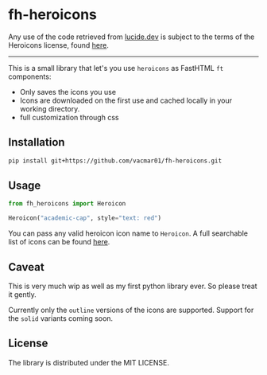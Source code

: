 # fh-heroicons

Any use of the code retrieved from [lucide.dev](https://heroicons.com/) is subject to the terms of the Heroicons license, found [here](https://github.com/tailwindlabs/heroicons/blob/master/LICENSE).

-----

This is a small library that let's you use `heroicons` as FastHTML `ft` components: 

* Only saves the icons you use
* Icons are downloaded on the first use and cached locally in your working directory. 
* full customization through css


## Installation

```bash
pip install git+https://github.com/vacmar01/fh-heroicons.git
```

## Usage

```python
from fh_heroicons import Heroicon

Heroicon("academic-cap", style="text: red")
```

You can pass any valid heroicon icon name to `Heroicon`. A full searchable list of icons can be found [here](https://heroicons.com/).

## Caveat
This is very much wip as well as my first python library ever. So please treat it gently. 

Currently only the `outline` versions of the icons are supported. Support for the `solid` variants coming soon. 

## License

The library is distributed under the MIT LICENSE.